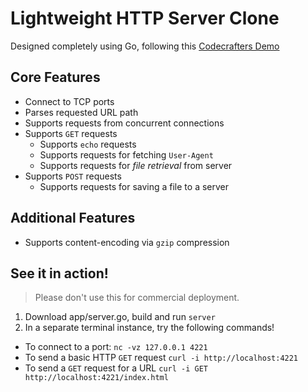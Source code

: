 # Lightweight HTTP Server Clone
Designed completely using Go, following this [Codecrafters Demo](shttps://app.codecrafters.io/courses/http-server/overview)

## Core Features
- Connect to TCP ports
- Parses requested URL path
- Supports requests from concurrent connections
- Supports `GET` requests
   - Supports `echo` requests
   - Supports requests for fetching `User-Agent`
   - Supports requests for *file retrieval* from server
- Supports `POST` requests
   - Supports requests for saving a file to a server

## Additional Features
- Supports content-encoding via `gzip` compression

## See it in action!
> Please don't use this for commercial deployment.
1. Download app/server.go, build and run `server`
2. In a separate terminal instance, try the following commands!
- To connect to a port:
`nc -vz 127.0.0.1 4221`
- To send a basic HTTP `GET` request
`curl -i http://localhost:4221`
- To send a `GET` request for a URL
`curl -i GET http://localhost:4221/index.html`
